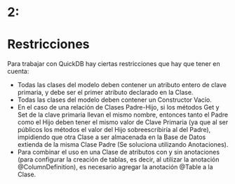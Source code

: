 # 2: #
# Restricciones #

Para trabajar con QuickDB hay ciertas restricciones que hay que tener en cuenta:

  * Todas las clases del modelo deben contener un atributo entero de clave primaria, y debe ser el primer atributo declarado en la Clase.
  * Todas las clases del modelo deben contener un Constructor Vacío.
  * En el caso de una relación de Clases Padre-Hijo, si los métodos Get y Set de la clave primaria llevan el mismo nombre, entonces tanto el Padre como el Hijo deben tener el mismo valor de Clave Primaria (ya que al ser públicos los métodos el valor del Hijo sobreescribiría al del Padre), impidiendo que otra Clase a ser almacenada en la Base de Datos extienda de la misma Clase Padre (Se soluciona utilizando Anotaciones).
  * Para combinar el uso en una Clase de atributos con y sin anotaciones (para configurar la creación de tablas, es decir, al utilizar la anotación @ColumnDefinition), es necesario agregar la anotación @Table a la Clase.